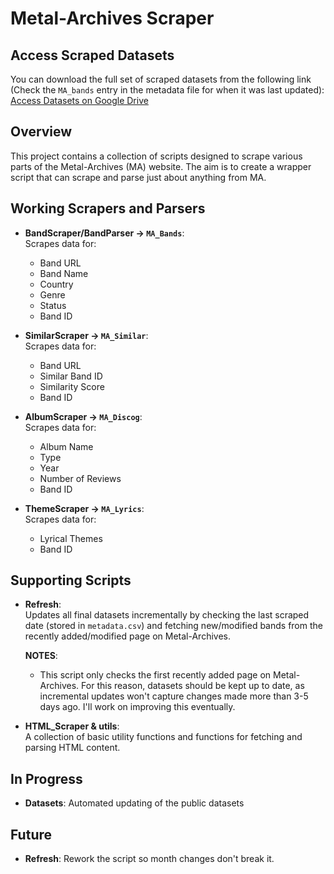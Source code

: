 # Metal-Archives Scraper

## Access Scraped Datasets
You can download the full set of scraped datasets from the following link (Check the `MA_bands` entry in the metadata file for when it was last updated):
[Access Datasets on Google Drive](https://drive.google.com/drive/folders/1aycZqvoVg2mDFkfQNaDga9_aistGJ-8T?usp=drive_link)

## Overview
This project contains a collection of scripts designed to scrape various parts of the Metal-Archives (MA) website. The aim is to create a wrapper script that can scrape and parse just about anything from MA.

## Working Scrapers and Parsers

- **BandScraper/BandParser → `MA_Bands`**:  
  Scrapes data for:
  - Band URL
  - Band Name
  - Country
  - Genre
  - Status
  - Band ID

- **SimilarScraper → `MA_Similar`**:  
  Scrapes data for:
  - Band URL
  - Similar Band ID
  - Similarity Score
  - Band ID

- **AlbumScraper → `MA_Discog`**:  
  Scrapes data for:
  - Album Name
  - Type
  - Year
  - Number of Reviews
  - Band ID

- **ThemeScraper → `MA_Lyrics`**:  
  Scrapes data for:
  - Lyrical Themes
  - Band ID

## Supporting Scripts

- **Refresh**:  
  Updates all final datasets incrementally by checking the last scraped date (stored in `metadata.csv`) and fetching new/modified bands from the recently added/modified page on Metal-Archives.

  **NOTES**:  
  - This script only checks the first recently added page on Metal-Archives. For this reason, datasets should be kept up to date, as incremental updates won't capture changes made more than 3-5 days ago. I'll work on improving this eventually.


- **HTML_Scraper & utils**:  
  A collection of basic utility functions and functions for fetching and parsing HTML content.

## In Progress

- **Datasets**:
  Automated updating of the public datasets

## Future

- **Refresh**:
Rework the script so month changes don't break it.

